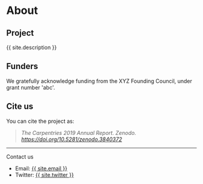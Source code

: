 # About

## Project

{{ site.description }}

## Funders

We gratefully acknowledge funding from the XYZ Founding Council, under grant number 'abc'.

## Cite us

You can cite the project as:

>    *The Carpentries 2019 Annual Report. Zenodo. https://doi.org/10.5281/zenodo.3840372*

<hr>
<p>Contact us</p>
<ul>
    <li>Email: <a href="mailto:{{ site.email }}">{{ site.email }}</a></li>
    <li>Twitter: <a href="{{ site.twitter }}">{{ site.twitter }}</a></li>
</ul>
